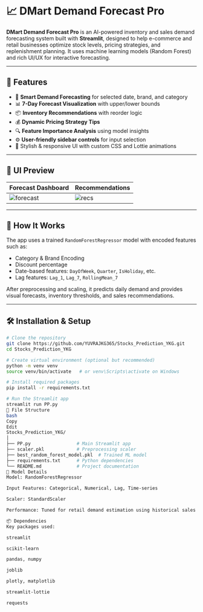 # 📈 DMart Demand Forecast Pro

**DMart Demand Forecast Pro** is an AI-powered inventory and sales demand forecasting system built with **Streamlit**, designed to help e-commerce and retail businesses optimize stock levels, pricing strategies, and replenishment planning. It uses machine learning models (Random Forest) and rich UI/UX for interactive forecasting.

---

## 🚀 Features

- 🔮 **Smart Demand Forecasting** for selected date, brand, and category  
- 📊 **7-Day Forecast Visualization** with upper/lower bounds  
- 📦 **Inventory Recommendations** with reorder logic  
- 💰 **Dynamic Pricing Strategy Tips**  
- 🔍 **Feature Importance Analysis** using model insights  
- ⚙️ **User-friendly sidebar controls** for input selection  
- 🎨 Stylish & responsive UI with custom CSS and Lottie animations

---

## 📸 UI Preview

| Forecast Dashboard | Recommendations |
|--------------------|------------------|
| ![forecast](https://imgur.com/YOUR_IMAGE_1.png) | ![recs](https://imgur.com/YOUR_IMAGE_2.png) |

---

## 🧠 How It Works

The app uses a trained `RandomForestRegressor` model with encoded features such as:

- Category & Brand Encoding  
- Discount percentage  
- Date-based features: `DayOfWeek`, `Quarter`, `IsHoliday`, etc.  
- Lag features: `Lag_1`, `Lag_7`, `RollingMean_7`

After preprocessing and scaling, it predicts daily demand and provides visual forecasts, inventory thresholds, and sales recommendations.

---

## 🛠️ Installation & Setup

```bash
# Clone the repository
git clone https://github.com/YUVRAJKG365/Stocks_Prediction_YKG.git
cd Stocks_Prediction_YKG

# Create virtual environment (optional but recommended)
python -m venv venv
source venv/bin/activate   # or venv\Scripts\activate on Windows

# Install required packages
pip install -r requirements.txt

# Run the Streamlit app
streamlit run PP.py
📂 File Structure
bash
Copy
Edit
Stocks_Prediction_YKG/
│
├── PP.py                 # Main Streamlit app
├── scaler.pkl            # Preprocessing scaler
├── best_random_forest_model.pkl  # Trained ML model
├── requirements.txt      # Python dependencies
└── README.md             # Project documentation
🧪 Model Details
Model: RandomForestRegressor

Input Features: Categorical, Numerical, Lag, Time-series

Scaler: StandardScaler

Performance: Tuned for retail demand estimation using historical sales

📦 Dependencies
Key packages used:

streamlit

scikit-learn

pandas, numpy

joblib

plotly, matplotlib

streamlit-lottie

requests
